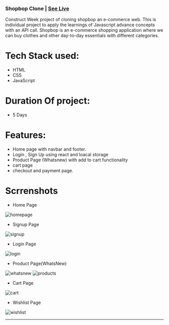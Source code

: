 ### Shopbop Clone | [See Live](https://beautiful-cendol-f856f5.netlify.app/ "shopbop-clone")

Construct Week project of cloning shopbop an e-commerce web.
This is individual project to apply the learnings of Javascript advance concepts with an API call. 
Shopbop is an e-commerce shopping application where we can buy clothes and other day-to-day essentials with different categories.
# Tech Stack used: 
- HTML 
- CSS
- JavaScript

# Duration Of project:
- 5 Days

# Features:
- Home page with navbar and footer.
- Login , Sign Up using react and loacal storage
- Product Page (Whatsnew) with add to cart functionality
- cart page
- checkout and payment page.

# Scrrenshots

  - Home Page
  <img src="https://i.imgur.com/JYtMuR8.png" alt="homepage" />
  
  - Signup Page
  <img src="https://i.imgur.com/PamuPPU.png" alt="signup" />
  
  - Login Page
  <img src="https://i.imgur.com/VztzRHv.png" alt="login" />
  
  - Product Page(WhatsNew)
  <img src="https://i.imgur.com/PFWLIZx.png" alt="whatsnew" />
  <img src="https://i.imgur.com/g3m5SCE.png" alt="products" />
  
  - Cart Page
  <img src="https://i.imgur.com/OeKQ106.png" alt="cart" />
  
  - Wishlist Page
  <img src="https://i.imgur.com/E5nWHPg.png" alt="wishlist" />
  
  
  ************************************************************************************************************************************************************
